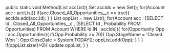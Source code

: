 public static void Method(List<Account> accList){
        Set<Id> accIds = new Set<Id>();
        for(Account acc : accList){
            if(acc.Closed_All_Opportunities__c == true){
                accIds.add(acc.Id);
            }
        }
        List<Opportunity> oppList = new List<Opportunity>();
        for(Account acc : [SELECT Id , Closed_All_Opportunities__c , (SELECT Id , Probability FROM Opportunities) FROM Account WHERE Id IN : accIds]){
            for(Opportunity Opp : acc.Opportunities){
                if(Opp.Probability >= 70){
                    Opp.StageName = 'Closed Won	';
                    Opp.CloseDate = System.TODAY();
                    oppList.add(Opp);
                }
            }
        }
        if(oppList.size()>0){
            update oppList;
        }
    }
